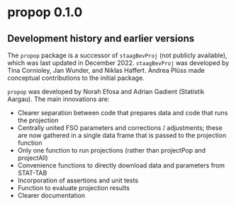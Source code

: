 # propop 0.1.0

## Development history and earlier versions

The `propop` package is a successor of `staagBevProj` (not publicly available), 
which was last updated in December 2022. `staagBevProj` was developed by 
Tina Cornioley, Jan Wunder, and Niklas Haffert. Andrea Plüss made conceptual 
contributions to the initial package.

`propop` was developed by Norah Efosa and Adrian Gadient (Statistik Aargau). 
The main innovations are:

- Clearer separation between code that prepares data and code that runs the 
projection
-	Centrally united FSO parameters and corrections / adjustments; these are now 
gathered in a single data frame that is passed to the projection function
-	Only one function to run projections (rather than projectPop and projectAll)
-	Convenience functions to directly download data and parameters from STAT-TAB
-	Incorporation of assertions and unit tests
-	Function to evaluate projection results 
-	Clearer documentation
